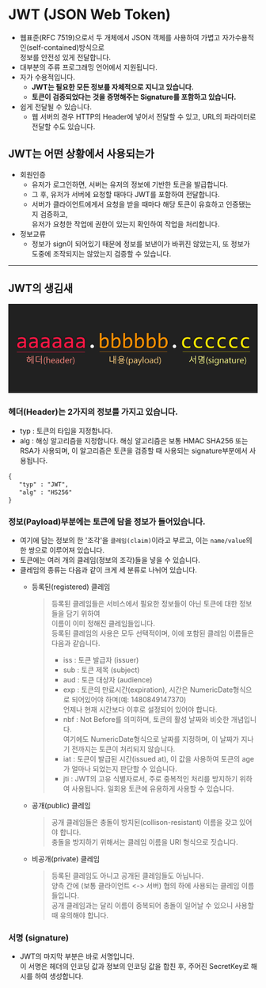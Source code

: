 # JWT (JSON Web Token)
* 웹표준(RFC 7519)으로서 두 개체에서 JSON 객체를 사용하여 가볍고 자가수용적인(self-contained)방식으로<br/>
정보를 안전성 있게 전달합니다.
* 대부분의 주류 프로그래밍 언어에서 지원됩니다.
* 자가 수용적입니다.
    * **JWT는 필요한 모든 정보를 자체적으로 지니고 있습니다.**
    * **토큰이 검증되었다는 것을 증명해주는 Signature를 포함하고 있습니다.**
* 쉽게 전달될 수 있습니다.
    * 웹 서버의 경우 HTTP의 Header에 넣어서 전달할 수 있고, URL의 파라미터로 전달할 수도 있습니다.

## JWT는 어떤 상황에서 사용되는가
* 회원인증
    * 유저가 로그인하면, 서버는 유저의 정보에 기반한 토큰을 발급합니다.
    * 그 후, 유저가 서버에 요청할 때마다 JWT를 포함하여 전달합니다.
    * 서버가 클라이언트에게서 요청을 받을 때마다 해당 토큰이 유효하고 인증됐는지 검증하고,<br/>
    유저가 요청한 작업에 권한이 있는지 확인하여 작업을 처리합니다.
* 정보교류
    * 정보가 sign이 되어있기 때문에 정보를 보낸이가 바뀌진 않았는지, 또 정보가 도중에 조작되지는 않았는지 검증할 수 있습니다.

---

## JWT의 생김새
![JWT](./img/JWT.png)

### 헤더(Header)는 2가지의 정보를 가지고 있습니다.
* typ : 토큰의 타입을 지정합니다.
* alg : 해싱 알고리즘을 지정합니다. 해싱 알고리즘은 보통 HMAC SHA256 또는 RSA가 사용되며, 이 알고리즘은 토큰을 검증할 때 사용되는 signature부분에서 사용됩니다.
<pre><code>{
   "typ" : "JWT",
   "alg" : "HS256"
}</code></pre>

### 정보(Payload)부분에는 토큰에 담을 정보가 들어있습니다.
* 여기에 담는 정보의 한 '조각'을 <code>클레임(claim)</code>이라고 부르고, 이는 <code>name/value</code>의 한 쌍으로 이루어져 있습니다.
* 토큰에는 여러 개의 클레임(정보의 조각)들을 넣을 수 있습니다.
* 클레임의 종류는 다음과 같이 크게 세 분류로 나뉘어 있습니다.
    * 등록된(registered) 클레임
        > 등록된 클레임들은 서비스에서 필요한 정보들이 아닌 토큰에 대한 정보들을 담기 위하여<br/>
        이름이 이미 정해진 클레임들입니다.<br/>
        등록된 클레임의 사용은 모두 선택적이며, 이에 포함된 클레임 이름들은 다음과 같습니다.
        > * iss : 토큰 발급자 (issuer)
        > * sub : 토큰 제목 (subject)
        > * aud : 토큰 대상자 (audience)
        > * exp : 토큰의 만료시간(expiration), 시간은 NumericDate형식으로 되어있어야 하며(예: 1480849147370)<br/>
        언제나 현재 시간보다 이후로 설정되어 있어야 합니다.
        > * nbf : Not Before를 의미하며, 토큰의 활성 날짜와 비슷한 개념입니다.<br/>
        여기에도 NumericDate형식으로 날짜를 지정하며, 이 날짜가 지나기 전까지는 토큰이 처리되지 않습니다.
        > * iat : 토큰이 발급된 시간(issued at), 이 값을 사용하여 토큰의 age가 얼마나 되었는지 판단할 수 있습니다.
        > * jti : JWT의 고유 식별자로서, 주로 중복적인 처리를 방지하기 위하여 사용됩니다. 일회용 토큰에 유용하게 사용할 수 있습니다.

    * 공개(public) 클레임
        > 공개 클레임들은 충돌이 방지된(collison-resistant) 이름을 갖고 있어야 합니다.<br/>
        충돌을 방지하기 위해서는 클레임 이름을 URI 형식으로 짓습니다.

    * 비공개(private) 클레임
        > 등록된 클레임도 아니고 공개된 클레임들도 아닙니다.<br/>
        양측 간에 (보통 클라이언트 <-> 서버) 협의 하에 사용되는 클레임 이름들입니다.<br/>
        공개 클레임과는 달리 이름이 중복되어 충돌이 일어날 수 있으니 사용할 때 유의해야 합니다.

### 서명 (signature)
* JWT의 마지막 부분은 바로 서명입니다.<br/>
이 서명은 헤더의 인코딩 값과 정보의 인코딩 값을 합친 후, 주어진 SecretKey로 해시를 하여 생성합니다.